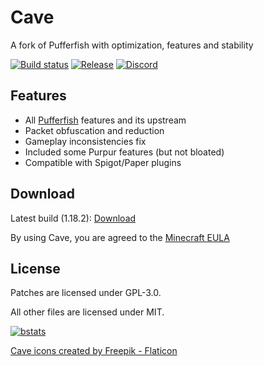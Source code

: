 # Cave
A fork of Pufferfish with optimization, features and stability

[![Build status](https://img.shields.io/github/workflow/status/Cave-Project/Cave/Build?logo=github&style=for-the-badge)](https://github.com/Cave-Project/Cave/actions)
[![Release](https://img.shields.io/github/v/release/Cave-Project/Cave?style=for-the-badge)](https://github.com/Cave-Project/Cave/releases)
[![Discord](https://img.shields.io/discord/951410587030667294.svg?label=&logo=discord&logoColor=ffffff&color=7389D8&labelColor=6A7EC2&style=for-the-badge)](https://discord.gg/ZFAtK5Mx9w)

## Features

* All [Pufferfish](https://github.com/pufferfish-gg/Pufferfish) features and its upstream
* Packet obfuscation and reduction
* Gameplay inconsistencies fix
* Included some Purpur features (but not bloated)
* Compatible with Spigot/Paper plugins
## Download 

Latest build (1.18.2): [Download](https://github.com/Cave-Project/Cave/releases)

By using Cave, you are agreed to the [Minecraft EULA](https://account.mojang.com/documents/minecraft_eula)

## License

Patches are licensed under GPL-3.0.

All other files are licensed under MIT.

[![bstats](https://bstats.org/signatures/server-implementation/pearl.svg)](https://bstats.org/plugin/server-implementation/Cave/14650)


<a href="https://www.flaticon.com/free-icons/pearl" title="pearl icons">Cave icons created by Freepik - Flaticon</a>
